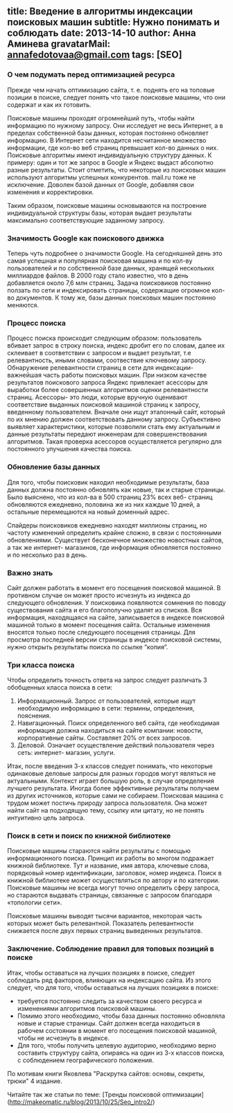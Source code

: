 title: Введение в алгоритмы индексации поисковых машин
subtitle: Нужно понимать и соблюдать
date: 2013-14-10
author: Анна Аминева
gravatarMail: annafedotovaa@gmail.com
tags: [SEO]
---

### О чем подумать перед оптимизацией ресурса

Прежде чем начать оптимизацию сайта, т. е. поднять его на топовые позиции в поиске, следует понять что такое поисковые машины, что они содержат и как их готовить. 

Поисковые машины проходят огромнейший путь, чтобы найти информацию по нужному запросу. Они исследует не весь Интернет, а в пределах собственной базы данных, которая постоянно обновляет информацию. В Интернет сети находится несчитанное множество информации, где кол-во веб страниц превышает кол-во данных о них. 
Поисковые алгоритмы имеют индивидуальную структуру данных. К примеру: один и тот же запрос в Google и Яндекс выдаст абсолютно разные результаты. Стоит отметить,  что некоторые из поисковых машин используют алгоритмы успешных конкурентов. mail.ru тоже не исключение. Доволен базой данных от Google, добавляя свои изменения и корректировки.

Таким образом, поисковые машины основываются на построение индивидуальной структуры базы, которая выдает результаты максимально соответствующие заданному запросу.
<!-- more -->

### Значимость Google как поискового движка

Теперь чуть подробнее о значимости Google. На сегодняшней день это самая успешная и популярная поисковая машина и по кол-ву пользователей и по собственной базе данных, хранящей нескольких миллиардов файлов. В 2000 году стало известно, что в день добавляется около 7,6 млн страниц. Задача поисковиков постоянно ползать по сети и индексировать страницы, содержащие огромное кол-во документов.  К тому же, базы данных поисковых машин постоянно меняются.

### Процесс поиска

Процесс поиска происходит следующим образом: пользователь вбивает запрос в строку поиска, индекс дробит его по словам, далее их склеивает в соответствии с запросом и выдает результат, т.е релевантность, иными словами, соотвествие ключевому запросу.  Обнаружение релевантности страниц в сети для индексации- важнейшая часть работы поисковых машин. При низком качестве результатов поискового запроса Яндекс привлекает асессоры для выработки более совершенных алгоритмов оценки релевантности страниц. Асессоры- это люди, которые вручную оценивают соответствие выданных поисковой машиной страниц к запросу, введенному пользователем. Вначале они ищут эталонный сайт, который по их мнению должен соответствовать данному запросу. Субъективно выявляет характеристики, которые позволили стать ему актуальным и данные результаты передают инженерам для совершенствования алгоритмов. Такая проверка асессоров осуществляется регулярно для постоянного улучшения качества поиска. 

### Обновление базы данных
Для того, чтобы поисковик находил необходимые результаты, база данных должна постоянно обновлять как новые, так и старые страницы. Было выяснено, что из кол-ва в 500 страниц 23% всех веб- страниц обновляются ежедневно, половина же из них каждые 10 дней, а остальные перемещаются на новый доменный адрес.

Спайдеры поисковиков ежедневно находят миллионы страниц, но частоту изменений определить крайне сложно, в связи с постоянными обновлениями. Существует бесконечное множество новостных сайтов, а так же интернет- магазинов, где информация обновляется постоянно и по несколько раз в день.

### Важно знать

Сайт должен работать в момент его посещения поисковой машиной. В противном случае он может просто исчезнуть из индекса до следующего обновления. У поисковика появляются сомнения по поводу существования сайта и его благополучно удалят из списков. Вся информация, находящаяся на сайте, записывается в индексе поисковой машиной только в момент посещения сайта. Остальные изменения вносятся только после следующего посещения страницы. Для просмотра последней версии страницы в индексе поисковой системы, нужно открыть результаты поиска по ссылке “копия”. 

### Три класса поиска

Чтобы определить точность ответа на запрос следует различать 3 обобщенных класса поиска в сети:

1.	Информационный. Запрос от пользователей, которые ищут  необходимую информацию в сети: термины, определения, пояснения.
2.	Навигационный. Поиск определенного веб сайта, где необходимая информация должна находиться на сайте компании: новости, корпоративные сайты. Составляет 20% от всех запросов.
3.	Деловой. Означает осуществление действий пользователя через сеть: интернет- магазин, услуги.

Итак, после введения 3-х классов следует понимать, что некоторые одинаковые деловые запросы для разных городов могут являться не актуальными. Контекст играет большую роль, в случае определения лучшего результата. Иногда более эффективные результаты получаем из других источников, которые сами не собираем.
Поисковая машина с трудом может постичь природу запроса пользователя. Она может найти сайт на подходящую тему, ссылку или цитату, но не понять интуитивно цель запроса. 

### Поиск в сети и поиск по книжной библиотеке

Поисковые машины стараются найти результаты с помощью информационного поиска. Принцип их работы во многом подражает книжной библиотеке. Тут и название, имя автора, ключевые слова, порядковый номер идентификации, заголовок, номер индекса. Поиск в книжной библиотеке может осуществляться по автору и по категории. 
Поисковые машины не всегда могут точно определить сферу запроса, но стараются выдавать страницы, связанные с запросом благодаря «топологии сети». 

Поисковые машины выводят тысячи вариантов, некоторая часть которых может быть релевантной. Показатель релевантности снижается после двух первых страниц выведенных результатов. 

### Заключение. Соблюдение правил для топовых позиций в поиске

Итак, чтобы оставаться на лучших позициях в поиске, следует соблюдать ряд факторов, влияющих на индексацию сайта.
Из этого следует, что для того, чтобы оставаться на лучших позициях в поиске:

* требуется постоянно следить за качеством своего ресурса и изменениями алгоритмов поисковой машины.
* Помимо этого необходимо, чтобы база данных постоянно обновляла новые и старые страницы. Сайт должен всегда находиться в рабочем состоянии в момент его посещения поисковой машиной, чтобы не исчезнуть в индексе.
* Для того, чтобы получить целевую аудиторию, необходимо верно составить  структуру сайта, опираясь на один из 3-х классов поиска, с соблюдением географического положения.

По мотивам книги Яковлева "Раскрутка сайтов: основы, секреты, трюки" 4 издание.

Читайте так же статьи по теме: [Тренды поисковой оптимизации] (http://makeomatic.ru/blog/2013/10/25/Seo_intro2/)
